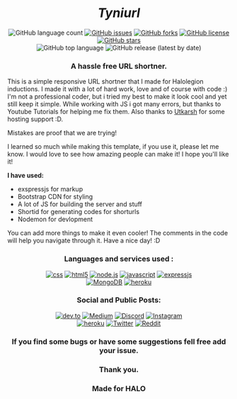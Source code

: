 <h1 align="center"><i>Tyniurl</i></h1>
<p align="center">
 <img alt="GitHub language count" src="https://img.shields.io/github/languages/count/achaljhawar/Tyniurl?style=for-the-badge">
 <a href="https://github.com/achaljhawar/Tyniurl/issues"><img alt="GitHub issues" src="https://img.shields.io/github/issues/achaljhawar/Tyniurl?style=for-the-badge"></a>
 <a href="https://github.com/achaljhawar/Tyniurl/network"><img alt="GitHub forks" src="https://img.shields.io/github/forks/achaljhawar/Tyniurl?style=for-the-badge"></a>
 <a href="https://github.com/achaljhawar/Tyniurl/blob/master/LICENSE"><img alt="GitHub license" src="https://img.shields.io/github/license/achaljhawar/Tyniurl?style=for-the-badge"></a>
 <a href="https://github.com/achaljhawar/Tyniurl/stargazers"><img alt="GitHub stars" src="https://img.shields.io/github/stars/achaljhawar/Tyniurl?style=for-the-badge"></a>
 <br/>
  <img alt="GitHub top language" src="https://img.shields.io/github/languages/top/achaljhawar/Tyniurl?style=for-the-badge">
  <img alt="GitHub release (latest by date)" src="https://img.shields.io/github/v/release/achaljhawar/Tyniurl?style=for-the-badge">
</p>

<h3 align="center">A hassle free URL shortner.</h3>

This is a simple responsive URL shortner that I made for Halolegion inductions. I made it with a lot of hard work, love and of course with code :) I'm not a professional coder, but i tried my best to make it look cool and yet still keep it simple. While working with JS i got many errors, but thanks to Youtube Tutorials for helping me fix them. Also thanks to <a href="htttps://utkarsh.co">Utkarsh</a> for some hosting support :D.

Mistakes are proof that we are trying!

I learned so much while making this template, if you use it, please let me know. I would love to see how amazing people can make it! I hope you'll like it!

<b>I have used:</b>

- exspressjs for markup
- Bootstrap CDN for styling
- A lot of JS for building the server and stuff
- Shortid for generating codes for shorturls
- Nodemon for devlopment

You can add more things to make it even cooler! The comments in the code will help you navigate through it. Have a nice day! :D

<h3 align="center">Languages and services used :</h3>
<p align="center">
<a href="https://github.com/achaljhawar/Tyniurl/search?l=CSS"><img alt="css" src="https://img.shields.io/badge/CSS3-1572B6?style=for-the-badge&logo=css3&logoColor=white"></a>
<a href="https://github.com/achaljhawar/Tyniurl/search?l=html"><img alt="html5" src="https://img.shields.io/badge/HTML5-E34F26?style=for-the-badge&logo=html5&logoColor=white"></a>
<a href="https://github.com/achaljhawar/Tyniurl/search?l=JavaScript"><img alt="node.js" src="https://img.shields.io/badge/Node.js-43853D?style=for-the-badge&logo=node.js&logoColor=white"></a>
<a href="https://github.com/achaljhawar/Tyniurl/search?l=JavaScript"><img alt="javascript" src="https://img.shields.io/badge/JavaScript-F7DF1E?style=for-the-badge&logo=javascript&logoColor=black"></a>
<a href="https://github.com/achaljhawar/Tyniurl/search?l=EJS"><img alt="expressjs" src="https://img.shields.io/badge/Express.js-404D59?style=for-the-badge"></a>
<br/>
<a href="http://tyniurl.herokuapp.com/"><img alt="MongoDB" src="https://img.shields.io/badge/MongoDB-4EA94B?style=for-the-badge&logo=mongodb&logoColor=white"></a>
<a href="http://tyniurl.herokuapp.com/"><img alt="heroku" src="https://img.shields.io/badge/Heroku-430098?style=for-the-badge&logo=heroku&logoColor=white"></a>
</p>
<h3 align="center">Social and Public Posts:</h3>
<p align="center">
<a href=""><img alt="dev.to" src="https://img.shields.io/badge/dev.to-0A0A0A?style=for-the-badge&logo=dev.to&logoColor=white"></a>
<a href=""><img alt="Medium" src="https://img.shields.io/badge/Medium-12100E?style=for-the-badge&logo=medium&logoColor=white"></a>
<a href=""><img alt="Discord" src="https://img.shields.io/badge/Discord-7289DA?style=for-the-badge&logo=discord&logoColor=white"></a>
<a href="https://www.instagram.com/achaldwx/"><img alt="Instagram" src="https://img.shields.io/badge/Instagram-E4405F?style=for-the-badge&logo=instagram&logoColor=white"></a>
<br/>
<a href="mailto:achaldps@gmail.com"><img alt="heroku" src="https://img.shields.io/badge/Gmail-D14836?style=for-the-badge&logo=gmail&logoColor=white"></a>
<a href="https://twitter.com/AchalJhawar"><img alt="Twitter" src="https://img.shields.io/badge/Twitter-1DA1F2?style=for-the-badge&logo=twitter&logoColor=white"></a>
<a href=""><img alt="Reddit" src="https://img.shields.io/badge/Reddit-FF4500?style=for-the-badge&logo=reddit&logoColor=white"></a>
</p>
<h3 align="center">If you find some bugs or have some suggestions fell free add your issue.</h3>
<h3 align="center">Thank you.</h3> 
<h3 align="center">Made for HALO</h3>
